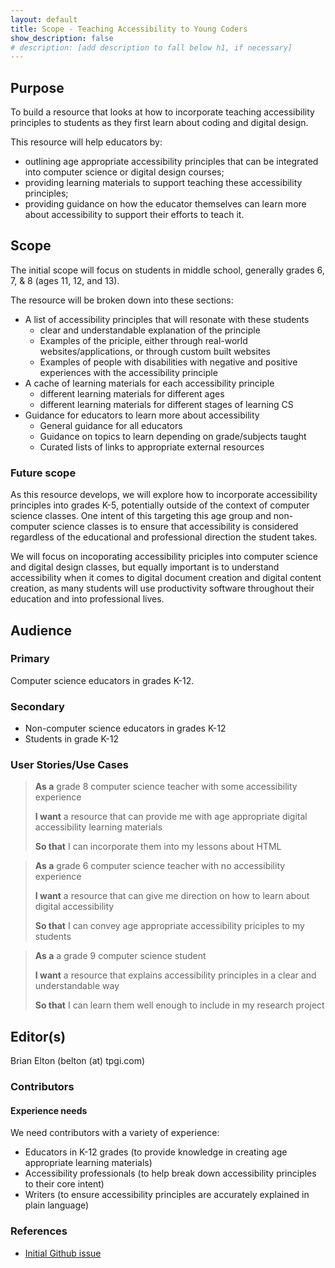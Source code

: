 ```yaml
---
layout: default
title: Scope - Teaching Accessibility to Young Coders
show_description: false
# description: [add description to fall below h1, if necessary]
---
```


## Purpose

To build a resource that looks at how to incorporate teaching accessibility principles to students as they first learn about coding and digital design. 

This resource will help educators by:
* outlining age appropriate accessibility principles that can be integrated into computer science or digital design courses;
* providing learning materials to support teaching these accessibility principles;
* providing guidance on how the educator themselves can learn more about accessibility to support their efforts to teach it. 


## Scope

The initial scope will focus on students in middle school, generally grades 6, 7, & 8 (ages 11, 12, and 13). 

The resource will be broken down into these sections:
* A list of accessibility principles that will resonate with these students
    * clear and understandable explanation of the principle
    * Examples of the priciple, either through real-world websites/applications, or through custom built websites
    * Examples of people with disabilities with negative and positive experiences with the accessibility principle
* A cache of learning materials for each accessibility principle
    * different learning materials for different ages
    * different learning materials for different stages of learning CS
* Guidance for educators to learn more about accessibility
    * General guidance for all educators
    * Guidance on topics to learn depending on grade/subjects taught
    * Curated lists of links to appropriate external resources

### Future scope

As this resource develops, we will explore how to incorporate accessibility principles into grades K-5, potentially outside of the context of computer science classes. One intent of this targeting this age group and non-computer science classes is to ensure that accessibility is considered regardless of the educational and professional direction the student takes. 

We will focus on incoporating accessibility priciples into computer science and digital design classes, but equally important is to understand accessibility when it comes to digital document creation and digital content creation, as many students will use productivity software throughout their education and into professional lives. 

## Audience

### Primary

Computer science educators in grades K-12.

### Secondary

* Non-computer science educators in grades K-12
* Students in grade K-12

### User Stories/Use Cases

> **As a** grade 8 computer science teacher with some accessibility experience
>
> **I want** a resource that can provide me with age appropriate digital accessibility learning materials
>
> **So that** I can incorporate them into my lessons about HTML

> **As a** grade 6 computer science teacher with no accessibility experience
>
> **I want** a resource that can give me direction on how to learn about digital accessibility 
>
> **So that** I can convey age appropriate accessibility priciples to my students

> **As a** a grade 9 computer science student
>
> **I want** a resource that explains accessibility principles in a clear and understandable way
>
> **So that** I can learn them well enough to include in my research project


## Editor(s)

Brian Elton (belton (at) tpgi.com)

### Contributors

#### Experience needs

We need contributors with a variety of experience:
* Educators in K-12 grades (to provide knowledge in creating age appropriate learning materials)
* Accessibility professionals (to help break down accessibility principles to their core intent)
* Writers (to ensure accessibility principles are accurately explained in plain language)

### References

* [Initial Github issue](https://github.com/w3c-cg/aar/issues/5)